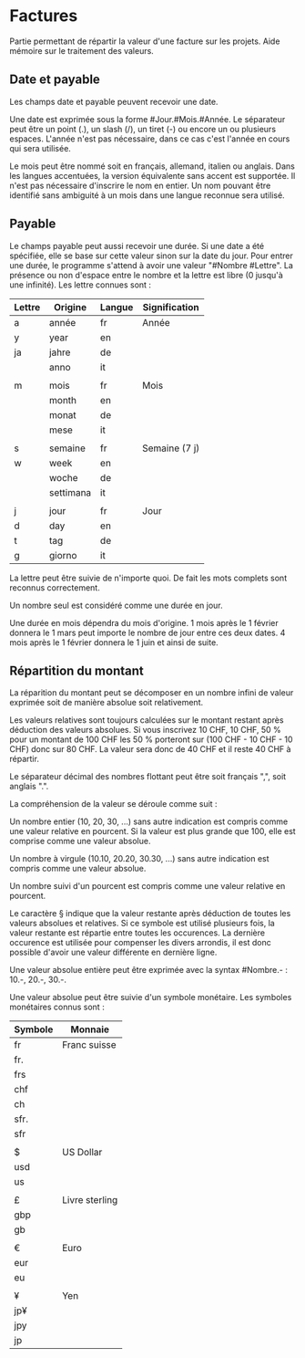 Factures
========

Partie permettant de répartir la valeur d'une facture sur les projets. Aide mémoire sur le traitement des valeurs.

Date et payable
---------------

Les champs date et payable peuvent recevoir une date. 

Une date est exprimée sous la forme #Jour.#Mois.#Année. Le séparateur peut être un point (.), un slash (/), un tiret (-) ou encore un ou plusieurs espaces. L'année n'est pas nécessaire, dans ce cas c'est l'année en cours qui sera utilisée.

Le mois peut être nommé soit en français, allemand, italien ou anglais. Dans les langues accentuées, la version équivalente sans accent est supportée. Il n'est pas nécessaire d'inscrire le nom en entier. Un nom pouvant être identifié sans ambiguité à un mois dans une langue reconnue sera utilisé.

Payable
-------

Le champs payable peut aussi recevoir une durée. Si une date a été spécifiée, elle se base sur cette valeur sinon sur la date du jour.
Pour entrer une durée, le programme s'attend à avoir une valeur "#Nombre #Lettre". La présence ou non d'espace entre le nombre et la lettre est libre (0 jusqu'à une infinité). Les lettre connues sont :

| Lettre  | Origine   | Langue | Signification |
|---------|-----------|--------|---------------|
| a       | année     | fr     | Année         | 
| y       | year      | en     |               |
| ja      | jahre     | de     |               |
|         | anno      | it     |               |
|         |           |        |               |
| m       | mois      | fr     | Mois          |
|         | month     | en     |               |
|         | monat     | de     |               |
|         | mese      | it     |               |
|         |           |        |               |
| s       | semaine   | fr     | Semaine (7 j) |
| w       | week      | en     |               |
|         | woche     | de     |               |
|         | settimana | it     |               |
|         |           |        |               |
| j       | jour      | fr     | Jour          |
| d       | day       | en     |               |
| t       | tag       | de     |               |
| g       | giorno    | it     |               |

La lettre peut être suivie de n'importe quoi. De fait les mots complets sont reconnus correctement.

Un nombre seul est considéré comme une durée en jour.

Une durée en mois dépendra du mois d'origine. 1 mois après le 1 février donnera le 1 mars peut importe le nombre de jour entre ces deux dates. 4 mois après le 1 février donnera le 1 juin et ainsi de suite.

Répartition du montant
----------------------

La réparition du montant peut se décomposer en un nombre infini de valeur exprimée soit de manière absolue soit relativement.

Les valeurs relatives sont toujours calculées sur le montant restant après déduction des valeurs absolues. Si vous inscrivez 10 CHF, 10 CHF, 50 % pour un montant de 100 CHF les 50 % porteront sur (100 CHF - 10 CHF - 10 CHF) donc sur 80 CHF. La valeur sera donc de 40 CHF et il reste 40 CHF à répartir.

Le séparateur décimal des nombres flottant peut être soit français ",", soit anglais ".".

La compréhension de la valeur se déroule comme suit :

Un nombre entier (10, 20, 30, ...) sans autre indication est compris comme une valeur relative en pourcent. Si la valeur est plus grande que 100, elle est comprise comme une valeur absolue.

Un nombre à virgule (10.10, 20.20, 30.30, ...) sans autre indication est compris comme une valeur absolue.

Un nombre suivi d'un pourcent est compris comme une valeur relative en pourcent.

Le caractère § indique que la valeur restante après déduction de toutes les valeurs absolues et relatives. Si ce symbole est utilisé plusieurs fois, la valeur restante est répartie entre toutes les occurences. La dernière occurence est utilisée pour compenser les divers arrondis, il est donc possible d'avoir une valeur différente en dernière ligne.

Une valeur absolue entière peut être exprimée avec la syntax #Nombre.- : 10.-, 20.-, 30.-.

Une valeur absolue peut être suivie d'un symbole monétaire. Les symboles monétaires connus sont :

| Symbole   | Monnaie        |
|-----------|----------------|
| fr        | Franc suisse   |
| fr.       |                |
| frs       |                |
| chf       |                |
| ch        |                |
| sfr.      |                |
| sfr       |                |
|           |                |
| $         | US Dollar      |
| usd       |                |
| us        |                |
|           |                |
| £         | Livre sterling |
| gbp       |                |
| gb        |                |
|           |                |
| €         | Euro           | 
| eur       |                |
| eu        |                |
|           |                |
| ¥         | Yen            |
| jp¥       |                |
| jpy       |                |
| jp        |                |
